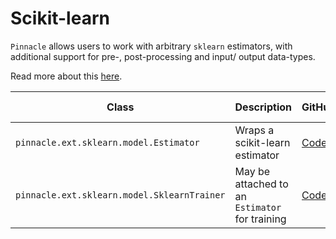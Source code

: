 # Scikit-learn

`Pinnacle` allows users to work with arbitrary `sklearn` estimators, with additional support for pre-, post-processing and input/ output data-types.

Read more about this [here](/docs/docs/walkthrough/ai_models#scikit-learn).

| Class | Description | GitHub | API-docs |
| --- | --- | --- | --- |
| `pinnacle.ext.sklearn.model.Estimator` | Wraps a scikit-learn estimator | [Code](https://github.com/pinnacle/pinnacle/blob/main/pinnacle/ext/sklearn/model.py) | [Docs](/docs/api/ext/sklearn/model#estimator) |
| `pinnacle.ext.sklearn.model.SklearnTrainer` | May be attached to an `Estimator` for training | [Code](https://github.com/pinnacle/pinnacle/blob/main/pinnacle/ext/sklearn/model.py) | [Docs](/docs/api/ext/sklearn/model#sklearntrainer) |